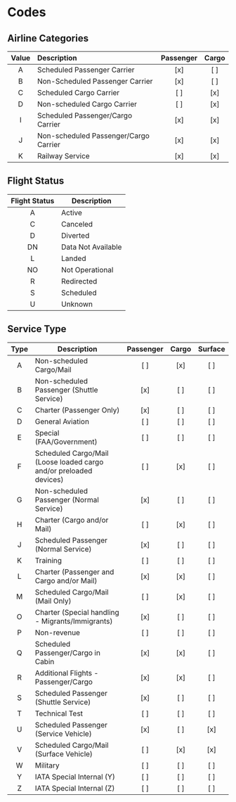 # Codes

## Airline Categories

| Value | Description                           | Passenger | Cargo |
|:-----:|:--------------------------------------|:---------:|:-----:|
| A     | Scheduled Passenger Carrier           | [x]       | [ ]   |
| B     | Non-Scheduled Passenger Carrier       | [x]       | [ ]   |
| C     | Scheduled Cargo Carrier               | [ ]       | [x]   |
| D     | Non-scheduled Cargo Carrier           | [ ]       | [x]   |
| I     | Scheduled Passenger/Cargo Carrier     | [x]       | [x]   |
| J     | Non-scheduled Passenger/Cargo Carrier | [x]       | [x]   |
| K     | Railway Service                       | [x]       | [x]   |

## Flight Status

| Flight Status | Description        |
|:-------------:|--------------------|
|       A       | Active             |
|       C       | Canceled           |
|       D       | Diverted           |
|       DN      | Data Not Available |
|       L       | Landed             |
|       NO      | Not Operational    |
|       R       | Redirected         |
|       S       | Scheduled          |
|       U       | Unknown            |

## Service Type

| Type | Description                                                        | Passenger | Cargo | Surface |
|:----:|--------------------------------------------------------------------|:---------:|:-----:|:-------:|
|   A  | Non-scheduled Cargo/Mail                                           |    [ ]    |  [x]  |   [ ]   |
|   B  | Non-scheduled Passenger (Shuttle Service)                          |    [x]    |  [ ]  |   [ ]   |
|   C  | Charter (Passenger Only)                                           |    [x]    |  [ ]  |   [ ]   |
|   D  | General Aviation                                                   |    [ ]    |  [ ]  |   [ ]   |
|   E  | Special (FAA/Government)                                           |    [ ]    |  [ ]  |   [ ]   |
|   F  | Scheduled Cargo/Mail (Loose loaded cargo and/or preloaded devices) |    [ ]    |  [x]  |   [ ]   |
|   G  | Non-scheduled Passenger (Normal Service)                           |    [x]    |  [ ]  |   [ ]   |
|   H  | Charter (Cargo and/or Mail)                                        |    [ ]    |  [x]  |   [ ]   |
|   J  | Scheduled Passenger (Normal Service)                               |    [x]    |  [ ]  |   [ ]   |
|   K  | Training                                                           |    [ ]    |  [ ]  |   [ ]   |
|   L  | Charter (Passenger and Cargo and/or Mail)                          |    [x]    |  [x]  |   [ ]   |
|   M  | Scheduled Cargo/Mail (Mail Only)                                   |    [ ]    |  [x]  |   [ ]   |
|   O  | Charter (Special handling - Migrants/Immigrants)                   |    [x]    |  [ ]  |   [ ]   |
|   P  | Non-revenue                                                        |    [ ]    |  [ ]  |   [ ]   |
|   Q  | Scheduled Passenger/Cargo in Cabin                                 |    [x]    |  [x]  |   [ ]   |
|   R  | Additional Flights - Passenger/Cargo                               |    [x]    |  [x]  |   [ ]   |
|   S  | Scheduled Passenger (Shuttle Service)                              |    [x]    |  [ ]  |   [ ]   |
|   T  | Technical Test                                                     |    [ ]    |  [ ]  |   [ ]   |
|   U  | Scheduled Passenger (Service Vehicle)                              |    [x]    |  [ ]  |   [x]   |
|   V  | Scheduled Cargo/Mail (Surface Vehicle)                             |    [ ]    |  [x]  |   [x]   |
|   W  | Military                                                           |    [ ]    |  [ ]  |   [ ]   |
|   Y  | IATA Special Internal (Y)                                          |    [ ]    |  [ ]  |   [ ]   |
|   Z  | IATA Special Internal (Z)                                          |    [ ]    |  [ ]  |   [ ]   |
